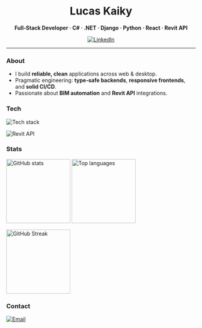 <h1 align="center">Lucas Kaiky</h1>
<p align="center"><b>Full‑Stack Developer · C# · .NET · Django · Python · React · Revit API</b></p>

<p align="center">
  <a href="https://www.linkedin.com/in/lucas-kaiky-pessoa-pinho-de-carvalho-263821232/"><img src="https://img.shields.io/badge/LinkedIn-0A66C2?logo=linkedin&logoColor=white&style=flat" alt="LinkedIn"></a>
</p>

---

### About
- I build **reliable, clean** applications across web & desktop.
- Pragmatic engineering: **type‑safe backends**, **responsive frontends**, and **solid CI/CD**.
- Passionate about **BIM automation** and **Revit API** integrations.

### Tech
<p>
  <img src="https://skillicons.dev/icons?i=cs,dotnet,py,django,react,js,html,css,docker,git,github,vscode&perline=12" alt="Tech stack" />
</p>
<p>
  <img src="https://img.shields.io/badge/Revit%20API-Autodesk-0696D7?logo=autodesk&logoColor=white&style=flat" alt="Revit API" />
</p>

### Stats
<p>
  <img height="170" src="https://github-readme-stats.vercel.app/api?username=LucasKaiky&show_icons=true&hide_title=true&include_all_commits=true&rank_icon=github&theme=transparent" alt="GitHub stats"/>
  <img height="170" src="https://github-readme-stats.vercel.app/api/top-langs/?username=LucasKaiky&layout=compact&hide_title=true&theme=transparent" alt="Top languages"/>
</p>
<p>
  <img height="170" src="https://streak-stats.demolab.com?user=LucasKaiky&theme=transparent&hide_border=true" alt="GitHub Streak"/>
</p>

### Contact
<p>
  <a href="mailto:lucaspessoapinho@gmail.com"><img src="https://img.shields.io/badge/Email-181717?logo=gmail&logoColor=white&style=flat" alt="Email"/></a>
</p>


